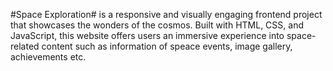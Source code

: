 #Space Exploration# is a responsive and visually engaging frontend project that showcases the wonders of the cosmos. 
Built with HTML, CSS, and JavaScript, this website offers users an immersive experience into space-related content such as information of speace events, image gallery, achievements etc.
